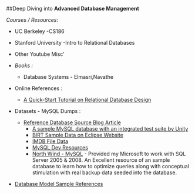 ##Deep Diving into **Advanced Database Management** 

*Courses / Resources*:

 - UC Berkeley -CS186
 - Stanford University -Intro to Relational Databases 
 - Other Youtube Misc'
 - *Books :*
	 -  Database Systems - Elmasri,Navathe
 - Online References :
	 - [A Quick-Start Tutorial on Relational Database Design](http://www3.ntu.edu.sg/home/ehchua/programming/sql/relational_database_design.html)
 - Datasets - MySQL Dumps :
	 - [Reference Database  Source Blog Article](https://www.percona.com/blog/2011/02/01/sample-datasets-for-benchmarking-and-testing/)
		 - [A sample MySQL database with an integrated test suite by Unity](https://github.com/datacharmer/test_db)
		 - [BIRT Sample Data on Eclipse Website ](http://www.eclipse.org/birt/documentation/sample-database.php)
		 - [IMDB File Data](http://www.imdb.com/interfaces)
		 - [MySQL Dev Resources](http://dev.mysql.com/doc/index-other.html)
		 - [North Wind - MySQL](https://github.com/dalers/mywind) - Provided my Microsoft to work with SQL Server 2005 & 2008. An Excellent resource of an sample database to learn how to optimize queries along with conceptual stimulation with real backup data seeded into the database.
	
 - [Database Model Sample References](http://www.databaseanswers.org/data_models/index.htm)